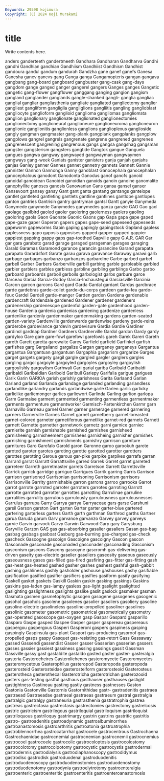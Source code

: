 ```yaml
---
Keywords: 29598 kojimura
Copyright: (C) 2024 Koji Murakami
---
```


# title

Write contents here.



anders ganderteeth gandertmeeth Gandhara Gandharan Gandharva Gandhi gandhi
Gandhian gandhian Gandhiism Gandhiist Gandhism Gandhist gandoura gandul gandum gandurah
Gandzha gane ganef ganefs Ganesa Ganesha ganev ganevs gang Ganga
ganga Gangamopteris gangan gangava gangbang gang-board gangboard gangbuster gang-cask gang-days
gangdom gange ganged ganger gangerel gangers Ganges ganges Gangetic gangetic
gang-flower gangflower ganggang ganging gangion gangism gangland ganglander ganglands gangle-shanked
gangli- ganglia gangliac ganglial gangliar gangliasthenia gangliate gangliated gangliectomy ganglier
gangliest gangliform gangliglia gangliglions gangliitis gangling ganglioblast gangliocyte ganglioform ganglioid
ganglioma gangliomas gangliomata ganglion ganglionary ganglionate ganglionated ganglionectomies ganglionectomy ganglioneural
ganglioneure ganglioneuroma ganglioneuron ganglionic ganglionitis ganglionless ganglions ganglioplexus ganglioside gangly
gangman gangmaster gang-plank gangplank gangplanks gangplow gangplows gangrel gangrels gangrenate
gangrene gangrened gangrenes gangrenescent gangrening gangrenous gangs gangsa gangshag gangsman
gangster gangsterism gangsters gangtide Gangtok gangue Ganguela gangues gangwa gangway
gangwayed gangwayman gangwaymen gangways gang-week Ganiats ganister ganisters ganja ganjah
ganjahs ganjas Ganley ganner Gannes gannet gannetry gannets Gannett Gannie
gannister Gannon Gannonga Ganny ganoblast Ganocephala ganocephalan ganocephalous ganodont Ganodonta
Ganodus ganof ganofs ganoid ganoidal ganoidean Ganoidei ganoidian ganoids ganoin
ganoine ganomalite ganophyllite ganoses ganosis Ganowanian Gans gansa gansel ganser
Gansevoort gansey gansy Gant gant ganta gantang gantangs gantelope gantlet
gantleted gantleting gantlets gantline gantlines gantlope gantlopes ganton gantries Gantrisin
gantry gantryman gantsl Gantt ganyie Ganymeda Ganymede ganymede Ganymedes ganymedes
ganza ganzie GAO Gao gaol gaolage gaolbird gaoled gaoler gaolering
gaolerness gaolers gaoling gaoloring gaols Gaon Gaonate Gaonic Gaons gap
Gapa gapa gape gaped gape-gaze gaper Gaperon gapers gapes gape-seed
gapeseed gapeseeds gapeworm gapeworms Gapin gaping gapingly gapingstock Gapland gapless
gaplessness gapo gaposis gaposises gapped gapper gapperi gappier gappiest gapping
gappy gaps gap-toothed Gapville gapy G.A.R. GAR Gar gar gara
garabato garad garage garaged garageman garages garaging Garald Garamas Garamond
garance garancin garancine Garand garapata garapato Garardsfort Garate garau garava
garavance Garaway garawi garb garbage garbages garbanzo garbanzos garbardine Garbe
garbed garbel garbell Garber Garbers Garberville garbill garbing garble garbleable
garbled garbler garblers garbles garbless garbline garbling garblings Garbo garbo
garboard garboards garboil garboils garbologist garbs garbure garce Garceau Garcia
Garcia-Godoy Garcia-Inchaustegui Garciasville Garcinia Garcon garcon garcons Gard gard Garda
Gardal gardant Gardas gardbrace garde gardebras garde-collet garde-du-corps gardeen garde-feu
garde-feux Gardel Gardell garde-manger Garden garden Gardena gardenable gardencraft Gardendale
gardened Gardener gardener gardeners gardenership gardenesque gardenful garden-gate gardenhood garden-house
Gardenia gardenia gardenias gardening gardenize gardenless gardenlike gardenly gardenmaker gardenmaking
gardens garden-seated garden-variety Gardenville gardenwards gardenwise gardeny garde-reins garderobe gardeviance
gardevin gardevisure Gardia Gardie Gardiner gardinol gardnap Gardner Gardners Gardnerville
Gardol gardon Gardy gardy gardyloo Gare gare gare-fowl garefowl garefowls
gareh Garek Gareri Gareth gareth Garett garetta garewaite Garey Garfield
garfield Garfinkel garfish garfishes garg Gargalianoi gargalize Gargan garganey garganeys
Gargantua gargantua Gargantuan gargantuan Gargaphia gargarism gargarize Garges garget gargets
gargety gargil gargle gargled gargler garglers gargles gargling gargol gargoyle
gargoyled gargoyles gargoyley gargoylish gargoylishly gargoylism Garhwali Gari garial gariba
Garibald Garibaldi garibaldi Garibaldian Garibold Garibull Gariepy Garifalia garigue garigues
Garik Garin GARIOA garish garishly garishness Garita Garlaand Garlan Garland
garland Garlanda garlandage garlanded garlanding garlandless garlandlike garlandry garlands garlandwise
garle Garlen garlic garlicky garliclike garlicmonger garlics garlicwort Garlinda Garling
garlion garlopa Garm Garmaise garment garmented garmenting garmentless garmentmaker garments
garmenture garmentworker Garmisch-Partenkirchen Garmr garn Garnavillo Garneau garnel Garner garner
garnerage garnered garnering garners Garnerville Garnes Garnet garnet garnetberry garnet-breasted
garnet-colored garneter garnetiferous garnetlike garnet-red garnets Garnett garnett Garnette garnetter
garnetwork garnetz garni garnice garniec garnierite garnish garnishable garnished garnishee
garnisheed garnisheeing garnisheement garnishees garnisheing garnisher garnishes garnishing garnishment garnishments
garnishry garnison garniture garnitures Garo Garofalo Garold garon Garonne garoo
garookuh garote garoted garoter garotes garoting garotte garotted garotter garotters
garottes garotting Garoua garous gar-pike garpike garpikes garrafa garran Garrard
garrat Garratt Garrattsville garred Garrek Garret garret garreted garreteer Garreth
garretmaster garrets Garretson Garrett Garrettsville Garrick garrick garridge garrigue Garrigues
Garrik garring Garris Garrison garrison garrisoned Garrisonian garrisoning Garrisonism garrisons
Garrisonville Garrity garrnishable garron garrons garroo garrooka Garrot garrot garrote
garroted garroter garroters garrotes garroting Garrott garrotte garrotted garrotter garrottes
garrotting Garrulinae garruline garrulities garrulity garrulous garrulously garrulousness garrulousnesses Garrulus
garrupa Garry Garrya garrya Garryaceae gars garse Garshuni garsil Garson
garston Gart garten Garter garter garter-blue gartered gartering garterless garters
Garth garth garthman Garthrod garths Gartner garua Garuda garum Garv
garvance garvanzo Garvey garvey garveys garvie Garvin garvock Garvy Garwin
Garwood Gary gary Garysburg Garyville Garzon GAS gas gas-absorbing gasalier
gasaliers Gasan gas-bag gasbag gasbags gasboat Gasburg gas-burning gas-charged gas-check
gascheck Gascogne gascoign Gascoigne gascoigny Gascon gascon Gasconade gasconade gasconaded
gasconader gasconading Gasconism gasconism gascons Gascony gascoyne gascromh gas-delivering gas-driven
gaseity gas-electric gaselier gaseliers gaseosity gaseous gaseously gaseousness gases gas-filled
gas-fired gasfiring gas-fitter gas-fitting gash gas-heat gas-heated gashed gasher gashes
gashest gashful gash-gabbit gashing gashliness gashly gasholder gashouse gashouses gashy
gasifiable gasification gasified gasifier gasifiers gasifies gasiform gasify gasifying Gaskell
gasket gaskets Gaskill Gaskin gaskin gasking gaskings Gaskins gaskins gas-laden
gas-lampy gasless gas-light gaslight gaslighted gaslighting gaslightness gaslights gaslike gaslit
gaslock gasmaker gasman Gasmata gasmen gasmetophytic gasogen gasogene gasogenes gasogenic
gasohol gasohols gasolene gasolenes gasolier gasoliers gasoliery gasoline gasoline-electric gasolineless
gasoline-propelled gasoliner gasolines gasolinic gasometer gasometric gasometrical gasometrically gasometry gas-operated
gasoscope gas-oxygen gasp Gaspar Gaspard gasparillo Gasparo Gaspe gasped Gaspee
Gasper gasper gaspereau gaspereaus gaspergou gaspergous Gasperi Gasperoni gaspers gaspiness
gasping gaspingly Gaspinsula gas-plant Gasport gas-producing gasproof gas-propelled gasps gaspy
Gasquet gas-resisting gas-retort Gass Gassaway gassed Gassendi gassendist Gasser gasser
Gasserian gasserian gassers gasses gassier gassiest gassiness gassing gassings gassit
Gassman Gassville gassy gast gastaldite gastaldo gasted gaster gaster- gasteralgia
gasteria Gasterocheires Gasterolichenes gasteromycete Gasteromycetes gasteromycetous Gasterophilus gasteropod Gasteropoda gasteropoda
gasterosteid Gasterosteidae gasterosteiform gasterosteoid Gasterosteus gasterotheca gasterothecal Gasterotricha gasterotrichan gasterozooid
gasters gas-testing gastful gasthaus gasthauser gasthauses gastight gastightness Gastineau gasting
gastly gastness gastnesses Gaston Gastonia Gastonville Gastornis Gastornithidae gastr- gastradenitis
gastraea gastraead Gastraeadae gastraeal gastraeas gastraeum gastral gastralgia gastralgic gastralgy
gastraneuria gastrasthenia gastratrophia gastrea gastreas gastrectasia gastrectasis gastrectomies gastrectomy gastrelcosis
gastric gastricism gastrilegous gastriloquial gastriloquism gastriloquist gastriloquous gastriloquy gastrimargy gastrin
gastrins gastritic gastritis gastro- gastroadenitis gastroadynamic gastroalbuminorrhea gastroanastomosis gastroarthritis gastroatonia
gastroatrophia gastroblennorrhea gastrocatarrhal gastrocele gastrocentrous Gastrochaena Gastrochaenidae gastrocnemial gastrocnemian gastrocnemii
gastrocnemius gastrocoel gastrocoele gastrocolic gastrocoloptosis gastrocolostomy gastrocolotomy gastrocolpotomy gastrocystic gastrocystis
gastrodermal gastrodermis gastrodialysis gastrodiaphanoscopy gastrodidymus gastrodisc gastrodisk gastroduodenal gastroduodenitis gastroduodenoscopy
gastroduodenostomies gastroduodenostomy gastroduodenotomy gastrodynia gastroelytrotomy gastroenteralgia gastroenteric gastroenteritic gastroenteritis gastroenteroanastomosis
